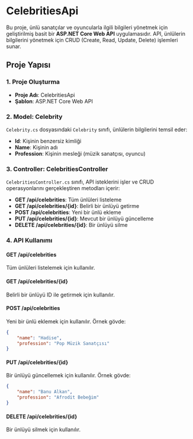 # CelebritiesApi

Bu proje, ünlü sanatçılar ve oyuncularla ilgili bilgileri yönetmek için geliştirilmiş basit bir **ASP.NET Core Web API** uygulamasıdır. API, ünlülerin bilgilerini yönetmek için CRUD (Create, Read, Update, Delete) işlemleri sunar.

## Proje Yapısı

### 1. Proje Oluşturma

- **Proje Adı**: CelebritiesApi
- **Şablon**: ASP.NET Core Web API

### 2. Model: **Celebrity**

`Celebrity.cs` dosyasındaki `Celebrity` sınıfı, ünlülerin bilgilerini temsil eder:

- **Id**: Kişinin benzersiz kimliği
- **Name**: Kişinin adı
- **Profession**: Kişinin mesleği (müzik sanatçısı, oyuncu)

### 3. Controller: **CelebritiesController**

`CelebritiesController.cs` sınıfı, API isteklerini işler ve CRUD operasyonlarını gerçekleştiren metodları içerir:

- **GET /api/celebrities**: Tüm ünlüleri listeleme
- **GET /api/celebrities/{id}**: Belirli bir ünlüyü getirme
- **POST /api/celebrities**: Yeni bir ünlü ekleme
- **PUT /api/celebrities/{id}**: Mevcut bir ünlüyü güncelleme
- **DELETE /api/celebrities/{id}**: Bir ünlüyü silme

### 4. API Kullanımı

#### GET /api/celebrities
Tüm ünlüleri listelemek için kullanılır.

#### GET /api/celebrities/{id}
Belirli bir ünlüyü ID ile getirmek için kullanılır.

#### POST /api/celebrities
Yeni bir ünlü eklemek için kullanılır. Örnek gövde:

```json
{
    "name": "Hadise",
    "profession": "Pop Müzik Sanatçısı"
}
```

#### PUT /api/celebrities/{id}
Bir ünlüyü güncellemek için kullanılır. Örnek gövde:

```json
{
    "name": "Banu Alkan",
    "profession": "Afrodit Bebeğim"
}
```
#### DELETE /api/celebrities/{id}
Bir ünlüyü silmek için kullanılır.

